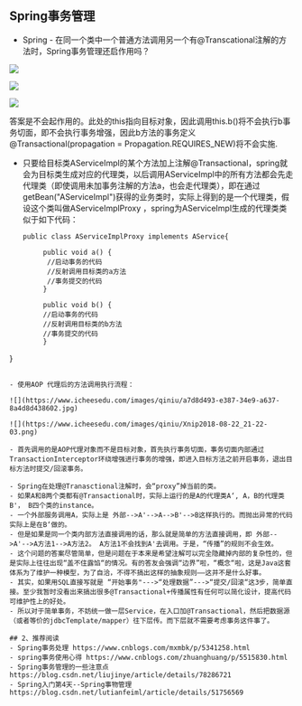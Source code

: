 ## Spring事务管理
- Spring - 在同一个类中一个普通方法调用另一个有@Transcational注解的方法时，Spring事务管理还启作用吗？

 ![](https://www.icheesedu.com/images/qiniu/Xnip2018-08-22_21-17-41.png)
 
 
 ![](https://www.icheesedu.com/images/qiniu/Xnip2018-08-22_21-18-36.png)
 
 ![](https://www.icheesedu.com/images/qiniu/Xnip2018-08-22_21-19-17.png)
 
 答案是不会起作用的。此处的this指向目标对象，因此调用this.b()将不会执行b事务切面，即不会执行事务增强，因此b方法的事务定义@Transactional(propagation = Propagation.REQUIRES_NEW)将不会实施.
 
- 只要给目标类AServiceImpl的某个方法加上注解@Transactional，spring就会为目标类生成对应的代理类，以后调用AServiceImpl中的所有方法都会先走代理类（即使调用未加事务注解的方法a，也会走代理类），即在通过getBean("AServiceImpl")获得的业务类时，实际上得到的是一个代理类，假设这个类叫做AServiceImplProxy ，spring为AServiceImpl生成的代理类类似于如下代码：

  ```
  public class AServiceImplProxy implements AService{
 
       public void a() {
        //启动事务的代码
        //反射调用目标类的a方法
        //事务提交的代码
       }
     
       public void b() {
       //启动事务的代码
       //反射调用目标类的b方法
       //事务提交的代码
       }
}
  ```
 
- 使用AOP 代理后的方法调用执行流程：

  ![](https://www.icheesedu.com/images/qiniu/a7d8d493-e387-34e9-a637-8a4d8d438602.jpg)
 
 ![](https://www.icheesedu.com/images/qiniu/Xnip2018-08-22_21-22-03.png)

- 首先调用的是AOP代理对象而不是目标对象，首先执行事务切面，事务切面内部通过TransactionInterceptor环绕增强进行事务的增强，即进入目标方法之前开启事务，退出目标方法时提交/回滚事务。

- Spring在处理@Tranasctional注解时，会“proxy”掉当前的类。
- 如果A和B两个类都有@Transactional时，实际上运行的是A的代理类A‘, A，B的代理类B'， B四个类的instance。
- 一个外部服务调用A，实际上是 外部-->A'-->A-->B'-->B这样执行的。而抛出异常的代码实际上是在B‘做的。
- 但是如果是同一个类内部方法直接调用的话，那么就是简单的方法直接调用，即 外部-->A'-->A方法1-->A方法2。 A方法1不会找到A'去调用。于是，“传播”的规则不会生效。
- 这个问题的答案尽管简单，但是问题在于本来是希望注解可以完全隐藏掉内部的复杂性的，但是实际上往往出现“盖不住露馅“的情况。有的答友会强调“边界”啦，“概念“啦，这是Java这套体系为了维护一种模型，为了自洽，不得不搞出这样的抽象规则——这并不是什么好事。
- 其实，如果用SQL直接写就是 “开始事务"--->“处理数据”--->“提交/回滚“这3步，简单直接。至少我暂时没看出来搞出很多@Transactional+传播属性有任何可以简化设计，提高代码可维护性上的好处。
- 所以对于简单事务，不妨统一做一层Service，在入口加@Transactional，然后把数据源（或者等价的jdbcTemplate/mapper）往下层传。而下层就不需要考虑事务这件事了。
 
## 2、推荐阅读
- Spring事务处理 https://www.cnblogs.com/mxmbk/p/5341258.html
- spring事务使用心得 https://www.cnblogs.com/zhuanghuang/p/5515830.html
- Spring事务管理的一些注意点 https://blog.csdn.net/liujinye/article/details/78286721
- Spring入门第4天--Spring事物管理  https://blog.csdn.net/lutianfeiml/article/details/51756569


